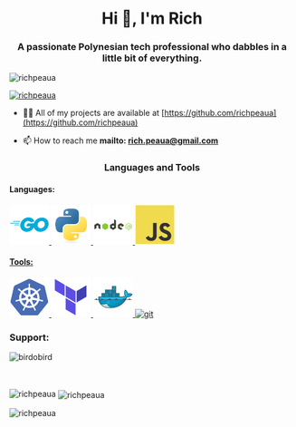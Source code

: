 <h1 align="center">Hi 👋, I'm Rich</h1>
<h3 align="center">A passionate Polynesian tech professional who dabbles in a little bit of everything.</h3>

<p align="left"> <img src="https://komarev.com/ghpvc/?username=richpeaua&label=Profile%20views&color=0e75b6&style=flat" alt="richpeaua" /> </p>

<p align="left"> <a href="https://github.com/ryo-ma/github-profile-trophy"><img src="https://github-profile-trophy.vercel.app/?username=richpeaua" alt="richpeaua" /></a> </p>

- 👨‍💻 All of my projects are available at [https://github.com/richpeaua](https://github.com/richpeaua)

- 📫 How to reach me **mailto: rich.peaua@gmail.com**

<h3 align="center">Languages and Tools</h3>
<h4 align="left">Languages:</h4>

<p align="left"> 
  <a href="https://go.dev" target="_blank" rel="noreferrer"> 
    <img src="https://raw.githubusercontent.com/devicons/devicon/master/icons/go/go-original-wordmark.svg" alt="golang" width="70" height="70"/>   
  </a>
  <a href="https://www.python.org" target="_blank" rel="noreferrer"> 
    <img src="https://raw.githubusercontent.com/devicons/devicon/master/icons/python/python-original.svg" alt="python" width="70" height="70"/> 
  </a>
  <a href="https://nodejs.org" target="_blank" rel="noreferrer"> 
    <img src="https://raw.githubusercontent.com/devicons/devicon/master/icons/nodejs/nodejs-original-wordmark.svg" alt="nodejs" width="70" height="70"/
  </a>
  <a href="https://developer.mozilla.org/en-US/docs/Web/JavaScript" target="_blank" rel="noreferrer"> 
    <img src="https://raw.githubusercontent.com/devicons/devicon/master/icons/javascript/javascript-original.svg" alt="javascript" width="70" height="70"/
  </a> 
  
  
</p>
    
<h4 align="left">Tools:</h4>
<p align="left"> 
  <a href="https://kubernetes.io/" target="_blank" rel="noreferrer"> 
    <img src="https://raw.githubusercontent.com/devicons/devicon/master/icons/kubernetes/kubernetes-plain.svg" alt="git" width="70" height="70"/> 
  </a>
  <a href="https://www.terraform.io/" target="_blank" rel="noreferrer"> 
    <img src="https://raw.githubusercontent.com/devicons/devicon/master/icons/terraform/terraform-original.svg" alt="git" width="70" height="70"/> 
  </a>
  <a href="https://www.docker.com/" target="_blank" rel="noreferrer"> 
    <img src="https://raw.githubusercontent.com/devicons/devicon/master/icons/docker/docker-original.svg" alt="git" width="70" height="70"/> 
  </a>
  
  <a href="https://git-scm.com/" target="_blank" rel="noreferrer"> 
    <img src="https://www.vectorlogo.zone/logos/git-scm/git-scm-icon.svg" alt="git" width="70" height="70"/> 
  </a>
</p>

<h3 align="left">Support:</h3>
<p><a href="https://ko-fi.com/richpeaua "> <img align="left" src="https://cdn.ko-fi.com/cdn/kofi3.png?v=3" height="50" width="210" alt="birdobird " /></a></p> <br><br><br>

<p><img align="left" src="https://github-readme-stats.vercel.app/api/top-langs?username=richpeaua&show_icons=true&locale=en&layout=compact" alt="richpeaua" /></p>

<p>&nbsp;<img align="center" src="https://github-readme-stats.vercel.app/api?username=richpeaua&show_icons=true&locale=en" alt="richpeaua" /></p>

<p><img align="center" src="https://github-readme-streak-stats.herokuapp.com/?user=richpeaua&" alt="richpeaua" /></p>
